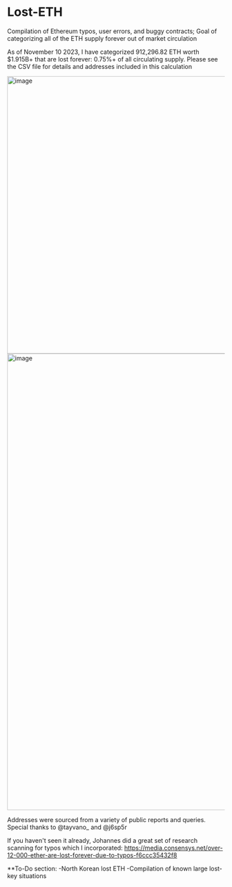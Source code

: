 # Lost-ETH
Compilation of Ethereum typos, user errors, and buggy contracts; Goal of categorizing all of the ETH supply forever out of market circulation 

As of November 10 2023, I have categorized 912,296.82 ETH worth $1.915B+ that are lost forever: 0.75%+ of all circulating supply. Please see the CSV file for details and addresses included in this calculation 

<img width="643" alt="image" src="https://github.com/jconorgrogan/Lost-ETH/assets/130090573/cdcf153e-0932-49fa-8ff1-b9c5c16177b7">

<img width="1058" alt="image" src="https://github.com/user-attachments/assets/35024274-7eb9-475a-b383-c7d785bafc3f" />


Addresses were sourced from a variety of public reports and queries. Special thanks to  @tayvano_ and @j6sp5r

If you haven't seen it already, Johannes did a great set of research scanning for typos which I incorporated: https://media.consensys.net/over-12-000-ether-are-lost-forever-due-to-typos-f6ccc35432f8


**To-Do section:
-North Korean lost ETH
-Compilation of known large lost-key situations 
